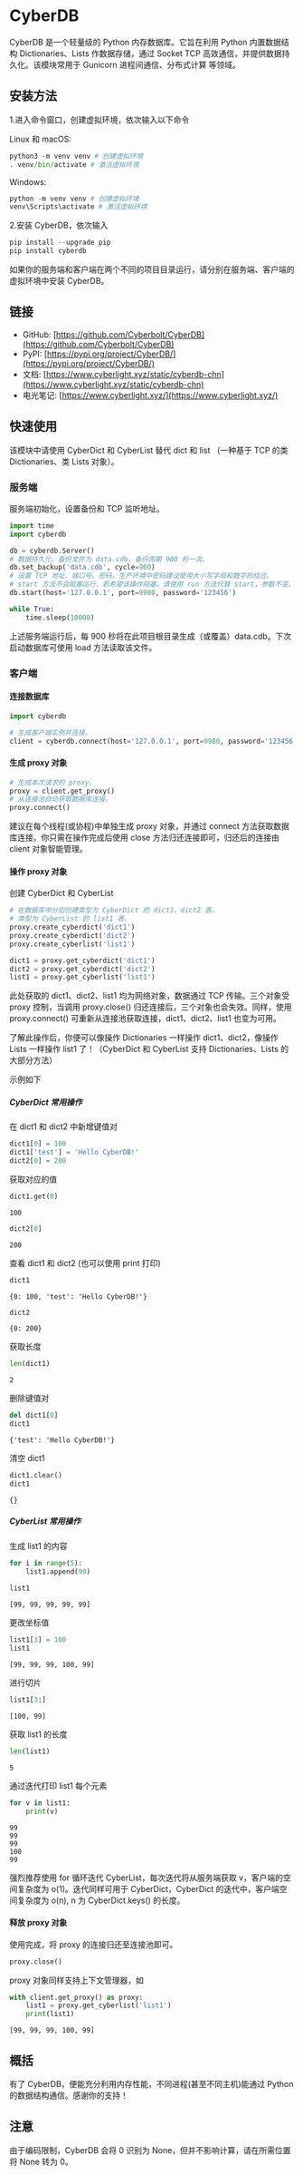 # CyberDB

CyberDB 是一个轻量级的 Python 内存数据库。它旨在利用 Python 内置数据结构 Dictionaries、Lists 作数据存储，通过 Socket TCP 高效通信，并提供数据持久化。该模块常用于 Gunicorn 进程间通信、分布式计算 等领域。

## 安装方法

1.进入命令窗口，创建虚拟环境，依次输入以下命令

Linux 和 macOS:



```python
python3 -m venv venv # 创建虚拟环境
. venv/bin/activate # 激活虚拟环境
```

Windows:


```python
python -m venv venv # 创建虚拟环境
venv\Scripts\activate # 激活虚拟环境
```

2.安装 CyberDB，依次输入


```python
pip install --upgrade pip
pip install cyberdb
```

如果你的服务端和客户端在两个不同的项目目录运行，请分别在服务端、客户端的虚拟环境中安装 CyberDB。

## 链接

- GitHub: [https://github.com/Cyberbolt/CyberDB](https://github.com/Cyberbolt/CyberDB) 
- PyPI: [https://pypi.org/project/CyberDB/](https://pypi.org/project/CyberDB/)
- 文档: [https://www.cyberlight.xyz/static/cyberdb-chn](https://www.cyberlight.xyz/static/cyberdb-chn)
- 电光笔记: [https://www.cyberlight.xyz/](https://www.cyberlight.xyz/)

## 快速使用

该模块中请使用 CyberDict 和 CyberList 替代 dict 和 list （一种基于 TCP 的类 Dictionaries、类 Lists 对象）。

### 服务端


服务端初始化，设置备份和 TCP 监听地址。


```python
import time
import cyberdb

db = cyberdb.Server()
# 数据持久化，备份文件为 data.cdb，备份周期 900 秒一次。
db.set_backup('data.cdb', cycle=900)
# 设置 TCP 地址、端口号、密码，生产环境中密码建议使用大小写字母和数字的组合。
# start 方法不会阻塞运行，若希望该操作阻塞，请使用 run 方法代替 start，参数不变。
db.start(host='127.0.0.1', port=9980, password='123456')

while True:
    time.sleep(10000)
```

上述服务端运行后，每 900 秒将在此项目根目录生成（或覆盖）data.cdb。下次启动数据库可使用 load 方法读取该文件。

### 客户端

#### 连接数据库


```python
import cyberdb

# 生成客户端实例并连接。
client = cyberdb.connect(host='127.0.0.1', port=9980, password='123456')
```

#### 生成 proxy 对象


```python
# 生成本次请求的 proxy。
proxy = client.get_proxy()
# 从连接池自动获取数据库连接。
proxy.connect()
```

建议在每个线程(或协程)中单独生成 proxy 对象，并通过 connect 方法获取数据库连接。你只需在操作完成后使用 close 方法归还连接即可，归还后的连接由 client 对象智能管理。

#### 操作 proxy 对象

创建 CyberDict 和 CyberList


```python
# 在数据库中分别创建类型为 CyberDict 的 dict1、dict2 表，
# 类型为 CyberList 的 list1 表。
proxy.create_cyberdict('dict1')
proxy.create_cyberdict('dict2')
proxy.create_cyberlist('list1')
```


```python
dict1 = proxy.get_cyberdict('dict1')
dict2 = proxy.get_cyberdict('dict2')
list1 = proxy.get_cyberlist('list1')
```

此处获取的 dict1、dict2、list1 均为网络对象，数据通过 TCP 传输。三个对象受 proxy 控制，当调用 proxy.close() 归还连接后，三个对象也会失效。同样，使用 proxy.connect() 可重新从连接池获取连接，dict1、dict2、list1 也变为可用。

了解此操作后，你便可以像操作 Dictionaries 一样操作 dict1、dict2，像操作 Lists 一样操作 list1 了！（CyberDict 和 CyberList 支持 Dictionaries、Lists 的大部分方法）

示例如下

##### CyberDict 常用操作

在 dict1 和 dict2 中新增键值对


```python
dict1[0] = 100
dict1['test'] = 'Hello CyberDB!'
dict2[0] = 200
```

获取对应的值


```python
dict1.get(0)
```




    100




```python
dict2[0]
```




    200



查看 dict1 和 dict2 (也可以使用 print 打印)


```python
dict1
```




    {0: 100, 'test': 'Hello CyberDB!'}




```python
dict2
```




    {0: 200}



获取长度


```python
len(dict1)
```




    2



删除键值对


```python
del dict1[0]
dict1
```




    {'test': 'Hello CyberDB!'}



清空 dict1


```python
dict1.clear()
dict1
```




    {}



##### CyberList 常用操作

生成 list1 的内容


```python
for i in range(5):
    list1.append(99)
    
list1
```




    [99, 99, 99, 99, 99]



更改坐标值


```python
list1[3] = 100
list1
```




    [99, 99, 99, 100, 99]



进行切片


```python
list1[3:]
```




    [100, 99]



获取 list1 的长度


```python
len(list1)
```




    5



通过迭代打印 list1 每个元素


```python
for v in list1:
    print(v)
```

    99
    99
    99
    100
    99


强烈推荐使用 for 循环迭代 CyberList，每次迭代将从服务端获取 v，客户端的空间复杂度为 o(1)。迭代同样可用于 CyberDict，CyberDict 的迭代中，客户端空间复杂度为 o(n), n 为 CyberDict.keys() 的长度。

#### 释放 proxy 对象

使用完成，将 proxy 的连接归还至连接池即可。


```python
proxy.close()
```

proxy 对象同样支持上下文管理器，如


```python
with client.get_proxy() as proxy:
    list1 = proxy.get_cyberlist('list1')
    print(list1)
```

    [99, 99, 99, 100, 99]


## 概括

有了 CyberDB，便能充分利用内存性能，不同进程(甚至不同主机)能通过 Python 的数据结构通信。感谢你的支持！

## 注意

由于编码限制，CyberDB 会将 0 识别为 None，但并不影响计算，请在所需位置将 None 转为 0。
